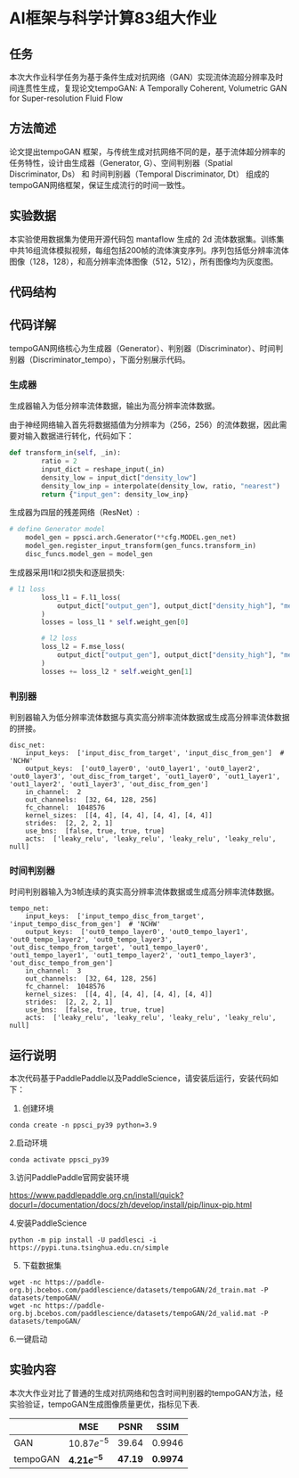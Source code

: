 # AI框架与科学计算83组大作业

## 任务

本次大作业科学任务为基于条件生成对抗网络（GAN）实现流体流超分辨率及时间连贯性生成，复现论文tempoGAN: A Temporally Coherent, Volumetric GAN for Super-resolution Fluid Flow

## 方法简述

论文提出tempoGAN 框架，与传统生成对抗网络不同的是，基于流体超分辨率的任务特性，设计由生成器（Generator, G）、空间判别器（Spatial Discriminator, Ds） 和 时间判别器（Temporal Discriminator, Dt） 组成的tempoGAN网络框架，保证生成流行的时间一致性。

## 实验数据

本实验使用数据集为使用开源代码包 mantaflow 生成的 2d 流体数据集。训练集中共16组流体模拟视频，每组包括200帧的流体演变序列。序列包括低分辨率流体图像（128，128），和高分辨率流体图像（512，512），所有图像均为灰度图。

## 代码结构



## 代码详解

tempoGAN网络核心为生成器（Generator）、判别器（Discriminator）、时间判别器（Discriminator_tempo），下面分别展示代码。

### 生成器

生成器输入为低分辨率流体数据，输出为高分辨率流体数据。

由于神经网络输入首先将数据插值为分辨率为（256，256）的流体数据，因此需要对输入数据进行转化，代码如下：

```python
def transform_in(self, _in):
        ratio = 2
        input_dict = reshape_input(_in)
        density_low = input_dict["density_low"]
        density_low_inp = interpolate(density_low, ratio, "nearest")
        return {"input_gen": density_low_inp}
```

生成器为四层的残差网络（ResNet）:

```python
# define Generator model
    model_gen = ppsci.arch.Generator(**cfg.MODEL.gen_net)
    model_gen.register_input_transform(gen_funcs.transform_in)
    disc_funcs.model_gen = model_gen
```

生成器采用l1和l2损失和逐层损失:

```python
# l1 loss
        loss_l1 = F.l1_loss(
            output_dict["output_gen"], output_dict["density_high"], "mean"
        )
        losses = loss_l1 * self.weight_gen[0]

        # l2 loss
        loss_l2 = F.mse_loss(
            output_dict["output_gen"], output_dict["density_high"], "mean"
        )
        losses += loss_l2 * self.weight_gen[1]
```

### 判别器

判别器输入为低分辨率流体数据与真实高分辨率流体数据或生成高分辨率流体数据的拼接。

```
disc_net:
    input_keys:  ['input_disc_from_target', 'input_disc_from_gen']  # 'NCHW'
    output_keys:  ['out0_layer0', 'out0_layer1', 'out0_layer2', 'out0_layer3', 'out_disc_from_target', 'out1_layer0', 'out1_layer1', 'out1_layer2', 'out1_layer3', 'out_disc_from_gen']
    in_channel:  2
    out_channels:  [32, 64, 128, 256]
    fc_channel:  1048576
    kernel_sizes:  [[4, 4], [4, 4], [4, 4], [4, 4]]
    strides:  [2, 2, 2, 1]
    use_bns:  [false, true, true, true]
    acts:  ['leaky_relu', 'leaky_relu', 'leaky_relu', 'leaky_relu', null]
```

### 时间判别器

时间判别器输入为3帧连续的真实高分辨率流体数据或生成高分辨率流体数据。

```
tempo_net:
    input_keys:  ['input_tempo_disc_from_target', 'input_tempo_disc_from_gen']  # 'NCHW'
    output_keys:  ['out0_tempo_layer0', 'out0_tempo_layer1', 'out0_tempo_layer2', 'out0_tempo_layer3', 'out_disc_tempo_from_target', 'out1_tempo_layer0', 'out1_tempo_layer1', 'out1_tempo_layer2', 'out1_tempo_layer3', 'out_disc_tempo_from_gen']
    in_channel:  3
    out_channels:  [32, 64, 128, 256]
    fc_channel:  1048576
    kernel_sizes:  [[4, 4], [4, 4], [4, 4], [4, 4]]
    strides:  [2, 2, 2, 1]
    use_bns:  [false, true, true, true]
    acts:  ['leaky_relu', 'leaky_relu', 'leaky_relu', 'leaky_relu', null]
```

## 运行说明

本次代码基于PaddlePaddle以及PaddleScience，请安装后运行，安装代码如下：
1. 创建环境

```
conda create -n ppsci_py39 python=3.9
```

2.启动环境

```
conda activate ppsci_py39
```

3.访问PaddlePaddle官网安装环境

https://www.paddlepaddle.org.cn/install/quick?docurl=/documentation/docs/zh/develop/install/pip/linux-pip.html

4.安装PaddleScience

```
python -m pip install -U paddlesci -i https://pypi.tuna.tsinghua.edu.cn/simple
```

5. 下载数据集

```
wget -nc https://paddle-org.bj.bcebos.com/paddlescience/datasets/tempoGAN/2d_train.mat -P datasets/tempoGAN/
wget -nc https://paddle-org.bj.bcebos.com/paddlescience/datasets/tempoGAN/2d_valid.mat -P datasets/tempoGAN/
```

6.一键启动

## 实验内容

本次大作业对比了普通的生成对抗网络和包含时间判别器的tempoGAN方法，经实验验证，tempoGAN生成图像质量更优，指标见下表.

|          | MSE                 | PSNR            | SSIM             |
| -------- | ------------------- | --------------- | ---------------- |
| GAN      | $10.87e^{-5}$     | 39.64           | 0.9946           |
| tempoGAN |  **$4.21e^{-5}$** | **47.19** | **0.9974** |
